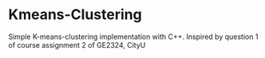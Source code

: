 # Kmeans-Clustering
Simple K-means-clustering implementation with C++. Inspired by question 1 of course assignment 2 of GE2324, CityU
